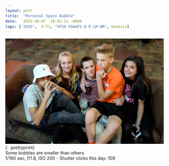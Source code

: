 ```yaml
---
layout: post
title:  "Personal Space Bubble"
date:   2015-10-07  18:52:21 -0600
tags: ["2015",  X-T1, "XF16-55mmF2.8 R LM WR", Genesis]
---
```

![:title](/images/2015/2015_1007_DSCF1800.jpg)
{: .prettyprint}  
Some bubbles are smaller than others  
1/160 sec, f/1.8, ISO 200 - Shutter clicks this day: 109